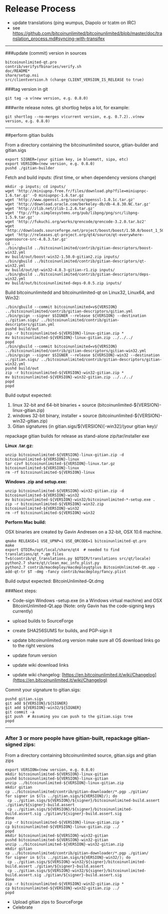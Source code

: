 Release Process
====================

* update translations (ping wumpus, Diapolo or tcatm on IRC)
* see https://github.com/bitcoinunlimited/bitcoinunlimited/blob/master/doc/translation_process.md#syncing-with-transifex

* * *

###update (commit) version in sources


	bitcoinunlimited-qt.pro
	contrib/verifysfbinaries/verify.sh
	doc/README*
	share/setup.nsi
	src/clientversion.h (change CLIENT_VERSION_IS_RELEASE to true)

###tag version in git

	git tag -a v(new version, e.g. 0.8.0)

###write release notes. git shortlog helps a lot, for example:

	git shortlog --no-merges v(current version, e.g. 0.7.2)..v(new version, e.g. 0.8.0)

* * *

##perform gitian builds

 From a directory containing the bitcoinunlimited source, gitian-builder and gitian.sigs
  
	export SIGNER=(your gitian key, ie bluematt, sipa, etc)
	export VERSION=(new version, e.g. 0.8.0)
	pushd ./gitian-builder

 Fetch and build inputs: (first time, or when dependency versions change)

	mkdir -p inputs; cd inputs/
	wget 'http://miniupnp.free.fr/files/download.php?file=miniupnpc-1.6.tar.gz' -O miniupnpc-1.6.tar.gz
	wget 'http://www.openssl.org/source/openssl-1.0.1c.tar.gz'
	wget 'http://download.oracle.com/berkeley-db/db-4.8.30.NC.tar.gz'
	wget 'http://zlib.net/zlib-1.2.6.tar.gz'
	wget 'ftp://ftp.simplesystems.org/pub/libpng/png/src/libpng-1.5.9.tar.gz'
	wget 'http://fukuchi.org/works/qrencode/qrencode-3.2.0.tar.bz2'
	wget 'http://downloads.sourceforge.net/project/boost/boost/1.50.0/boost_1_50_0.tar.bz2'
	wget 'http://releases.qt-project.org/qt4/source/qt-everywhere-opensource-src-4.8.3.tar.gz'
	cd ..
	./bin/gbuild ../bitcoinunlimited/contrib/gitian-descriptors/boost-win32.yml
	mv build/out/boost-win32-1.50.0-gitian2.zip inputs/
	./bin/gbuild ../bitcoinunlimited/contrib/gitian-descriptors/qt-win32.yml
	mv build/out/qt-win32-4.8.3-gitian-r1.zip inputs/
	./bin/gbuild ../bitcoinunlimited/contrib/gitian-descriptors/deps-win32.yml
	mv build/out/bitcoinunlimited-deps-0.0.5.zip inputs/

 Build bitcoinunlimitedd and bitcoinunlimited-qt on Linux32, Linux64, and Win32:
  
	./bin/gbuild --commit bitcoinunlimited=v${VERSION} ../bitcoinunlimited/contrib/gitian-descriptors/gitian.yml
	./bin/gsign --signer $SIGNER --release ${VERSION} --destination ../gitian.sigs/ ../bitcoinunlimited/contrib/gitian-descriptors/gitian.yml
	pushd build/out
	zip -r bitcoinunlimited-${VERSION}-linux-gitian.zip *
	mv bitcoinunlimited-${VERSION}-linux-gitian.zip ../../../
	popd
	./bin/gbuild --commit bitcoinunlimited=v${VERSION} ../bitcoinunlimited/contrib/gitian-descriptors/gitian-win32.yml
	./bin/gsign --signer $SIGNER --release ${VERSION}-win32 --destination ../gitian.sigs/ ../bitcoinunlimited/contrib/gitian-descriptors/gitian-win32.yml
	pushd build/out
	zip -r bitcoinunlimited-${VERSION}-win32-gitian.zip *
	mv bitcoinunlimited-${VERSION}-win32-gitian.zip ../../../
	popd
	popd

  Build output expected:

  1. linux 32-bit and 64-bit binaries + source (bitcoinunlimited-${VERSION}-linux-gitian.zip)
  2. windows 32-bit binary, installer + source (bitcoinunlimited-${VERSION}-win32-gitian.zip)
  3. Gitian signatures (in gitian.sigs/${VERSION}[-win32]/(your gitian key)/

repackage gitian builds for release as stand-alone zip/tar/installer exe

**Linux .tar.gz:**

	unzip bitcoinunlimited-${VERSION}-linux-gitian.zip -d bitcoinunlimited-${VERSION}-linux
	tar czvf bitcoinunlimited-${VERSION}-linux.tar.gz bitcoinunlimited-${VERSION}-linux
	rm -rf bitcoinunlimited-${VERSION}-linux

**Windows .zip and setup.exe:**

	unzip bitcoinunlimited-${VERSION}-win32-gitian.zip -d bitcoinunlimited-${VERSION}-win32
	mv bitcoinunlimited-${VERSION}-win32/bitcoinunlimited-*-setup.exe .
	zip -r bitcoinunlimited-${VERSION}-win32.zip bitcoinunlimited-${VERSION}-win32
	rm -rf bitcoinunlimited-${VERSION}-win32

**Perform Mac build:**

  OSX binaries are created by Gavin Andresen on a 32-bit, OSX 10.6 machine.

	qmake RELEASE=1 USE_UPNP=1 USE_QRCODE=1 bitcoinunlimited-qt.pro
	make
	export QTDIR=/opt/local/share/qt4  # needed to find translations/qt_*.qm files
	T=$(contrib/qt_translations.py $QTDIR/translations src/qt/locale)
	python2.7 share/qt/clean_mac_info_plist.py
	python2.7 contrib/macdeploy/macdeployqtplus BitcoinUnlimited-Qt.app -add-qt-tr $T -dmg -fancy contrib/macdeploy/fancy.plist

 Build output expected: BitcoinUnlimited-Qt.dmg

###Next steps:

* Code-sign Windows -setup.exe (in a Windows virtual machine) and
  OSX BitcoinUnlimited-Qt.app (Note: only Gavin has the code-signing keys currently)

* upload builds to SourceForge

* create SHA256SUMS for builds, and PGP-sign it

* update bitcoinunlimited.org version
  make sure all OS download links go to the right versions

* update forum version

* update wiki download links

* update wiki changelog: [https://en.bitcoinunlimited.it/wiki/Changelog](https://en.bitcoinunlimited.it/wiki/Changelog)

Commit your signature to gitian.sigs:

	pushd gitian.sigs
	git add ${VERSION}/${SIGNER}
	git add ${VERSION}-win32/${SIGNER}
	git commit -a
	git push  # Assuming you can push to the gitian.sigs tree
	popd

-------------------------------------------------------------------------

### After 3 or more people have gitian-built, repackage gitian-signed zips:

From a directory containing bitcoinunlimited source, gitian.sigs and gitian zips

	export VERSION=(new version, e.g. 0.8.0)
	mkdir bitcoinunlimited-${VERSION}-linux-gitian
	pushd bitcoinunlimited-${VERSION}-linux-gitian
	unzip ../bitcoinunlimited-${VERSION}-linux-gitian.zip
	mkdir gitian
	cp ../bitcoinunlimited/contrib/gitian-downloader/*.pgp ./gitian/
	for signer in $(ls ../gitian.sigs/${VERSION}/); do
	 cp ../gitian.sigs/${VERSION}/${signer}/bitcoinunlimited-build.assert ./gitian/${signer}-build.assert
	 cp ../gitian.sigs/${VERSION}/${signer}/bitcoinunlimited-build.assert.sig ./gitian/${signer}-build.assert.sig
	done
	zip -r bitcoinunlimited-${VERSION}-linux-gitian.zip *
	cp bitcoinunlimited-${VERSION}-linux-gitian.zip ../
	popd
	mkdir bitcoinunlimited-${VERSION}-win32-gitian
	pushd bitcoinunlimited-${VERSION}-win32-gitian
	unzip ../bitcoinunlimited-${VERSION}-win32-gitian.zip
	mkdir gitian
	cp ../bitcoinunlimited/contrib/gitian-downloader/*.pgp ./gitian/
	for signer in $(ls ../gitian.sigs/${VERSION}-win32/); do
	 cp ../gitian.sigs/${VERSION}-win32/${signer}/bitcoinunlimited-build.assert ./gitian/${signer}-build.assert
	 cp ../gitian.sigs/${VERSION}-win32/${signer}/bitcoinunlimited-build.assert.sig ./gitian/${signer}-build.assert.sig
	done
	zip -r bitcoinunlimited-${VERSION}-win32-gitian.zip *
	cp bitcoinunlimited-${VERSION}-win32-gitian.zip ../
	popd

- Upload gitian zips to SourceForge
- Celebrate 
